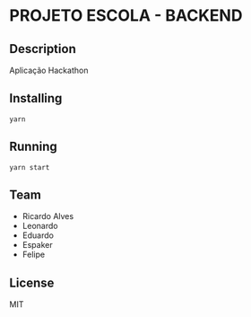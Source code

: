 <p align="center">
<a href="#" alt="PROJETO ESCOLA BACKEND">
  </a></p>

# PROJETO ESCOLA - BACKEND 

## Description

Aplicação  Hackathon 

## Installing

`yarn`

## Running

`yarn start`

## Team

- Ricardo Alves
- Leonardo
- Eduardo
- Espaker
- Felipe

## License

MIT
